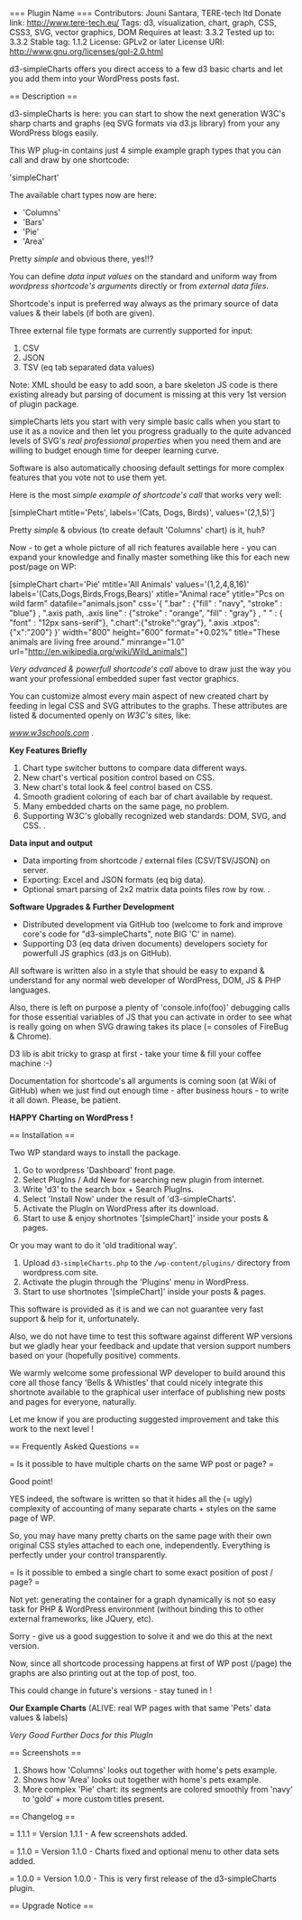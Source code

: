 === Plugin Name ===
Contributors: Jouni Santara, TERE-tech ltd
Donate link: http://www.tere-tech.eu/
Tags: d3, visualization, chart, graph, CSS, CSS3, SVG, vector graphics, DOM
Requires at least: 3.3.2
Tested up to: 3.3.2
Stable tag: 1.1.2
License: GPLv2 or later
License URI: http://www.gnu.org/licenses/gpl-2.0.html

d3-simpleCharts offers you direct access to a few d3 basic charts and let you add them into your WordPress posts fast.

== Description ==

d3-simpleCharts is here: you can start to show the next generation W3C's sharp charts and graphs (eq SVG formats via d3.js library) from your any WordPress blogs easily.

This WP plug-in contains just 4 simple example graph types that you can call and draw by one shortcode: 

  'simpleChart'

The available chart types now are here:

* 'Columns'
* 'Bars'
* 'Pie'
* 'Area'

Pretty *simple* and obvious there, yes!!?

You can define *data input values* on the standard and uniform way from *wordpress shortcode's arguments* directly or from *external data files*. 

Shortcode's input is preferred way always as the primary source of data values & their labels (if both are given).

Three external file type formats are currently supported for input:

1. CSV
1. JSON
1. TSV (eq tab separated data values)

Note: XML should be easy to add soon, a bare skeleton JS code is there existing already but parsing of document is missing at this very 1st version of plugin package.

simpleCharts lets you start with very simple basic calls when you start to use it as a novice and then let you progress gradually to the quite advanced levels of SVG's *real professional properties* when you need them and are willing to budget enough time for deeper learning curve. 

Software is also automatically choosing default settings for more complex features that you vote not to use them yet.

Here is the most *simple example of shortcode's call* that works very well:

[simpleChart mtitle='Pets', labels='(Cats, Dogs, Birds)', values='(2,1,5)']

Pretty *simple* & obvious (to create default 'Columns' chart) is it, huh?

Now - to get a whole picture of all rich features available here - you can expand your knowledge and finally master something like this for each new post/page on WP:

[simpleChart chart='Pie' mtitle='All Animals' values='(1,2,4,8,16)' labels='(Cats,Dogs,Birds,Frogs,Bears)' xtitle="Animal race" ytitle="Pcs on wild farm" datafile="animals.json" css='{ ".bar" : {"fill" : "navy", "stroke" : "blue"} , ".axis path, .axis line" : {"stroke" : "orange", "fill" : "gray"} , " " : { "font" : "12px sans-serif"}, ".chart":{"stroke":"gray"}, ".axis .xtpos":{"x":"200"} }'  width="800" height="600" format="+0.02%" title="These animals are living free around." minrange="1.0" url="http://en.wikipedia.org/wiki/Wild_animals"]

*Very advanced & powerfull shortcode's call* above to draw just the way you want your professional embedded super fast vector graphics. 

You can customize almost every main aspect of new created chart by feeding in legal CSS and SVG attributes to the graphs. These attributes are listed & documented openly on *W3C's* sites, like: 

*www.w3schools.com*
.

**Key Features Briefly**

1. Chart type switcher buttons to compare data different ways.
1. New chart's vertical position control based on CSS.
1. New chart's total look & feel control based on CSS.
1. Smooth gradient coloring of each bar of chart available by request.
1. Many embedded charts on the same page, no problem.
1. Supporting W3C's globally recognized web standards: DOM, SVG, and CSS.
.

**Data input and output**

* Data importing from shortcode / external files (CSV/TSV/JSON) on server.
* Exporting: Excel and JSON formats (eq big data).
* Optional smart parsing of 2x2 matrix data points files row by row.
.

**Software Upgrades & Further Development**

* Distributed development via GitHub too (welcome to fork and improve core's code for "d3-simpleCharts", note BIG 'C' in name).
* Supporting D3 (eq data driven documents) developers society for powerfull JS graphics (d3.js on GitHub).

All software is written also in a style that should be easy to expand & understand for any normal web developer of WordPress, DOM, JS & PHP languages. 

Also, there is left on purpose a plenty of 'console.info(foo)' debugging calls for those essential variables of JS that you can activate in order to see what is really going on when SVG drawing takes its place (= consoles of FireBug & Chrome). 

D3 lib is abit tricky to grasp at first - take your time & fill your coffee machine :-)

Documentation for shortcode's all arguments is coming soon (at Wiki of GitHub) when we just find out enough time - after business hours - to write it all down. Please, be patient.


**HAPPY Charting on WordPress !**


== Installation ==

Two WP standard ways to install the package.

1. Go to wordpress 'Dashboard' front page.
1. Select PlugIns / Add New for searching new plugin from internet.
1. Write 'd3' to the search box + Search PlugIns.
1. Select 'Install Now' under the result of 'd3-simpleCharts'.
1. Activate the PlugIn on WordPress after its download.
1. Start to use & enjoy shortnotes '[simpleChart]' inside your posts & pages.

Or you may want to do it 'old traditional way'.

1. Upload `d3-simpleCharts.php` to the `/wp-content/plugins/` directory from wordpress.com site.
1. Activate the plugin through the 'Plugins' menu in WordPress.
1. Start to use shortnotes '[simpleChart]' inside your posts & pages.

This software is provided as it is and we can not guarantee very fast support & help for it, unfortunately.

Also, we do not have time to test this software against different WP versions but we gladly hear your feedback and update that version support numbers based on your (hopefully positive) comments.

We warmly welcome some professional WP developer to build around this core all those fancy 'Bells & Whistles' that could nicely integrate this shortnote available to the graphical user interface of publishing new posts and pages for everyone, naturally.

Let me know if you are producting suggested improvement and take this work to the next level !

== Frequently Asked Questions ==

= Is it possible to have multiple charts on the same WP post or page? =

Good point!

YES indeed, the software is written so that it hides all the (= ugly) complexity of accounting of many separate charts + styles on the same page of WP.

So, you may have many pretty charts on the same page with their own original CSS styles attached to each one, independently. Everything is perfectly under your control transparently.

= Is it possible to embed a single chart to some exact position of post / page? =

Not yet: generating the container for a graph dynamically is not so easy task for PHP & WordPress environment (without binding this to other external frameworks, like JQuery, etc).

Sorry - give us a good suggestion to solve it and we do this at the next version.

Now, since all shortcode processing happens at first of WP post (/page) the graphs are also printing out at the top of post, too.

This could change in future's versions - stay tuned in !

**Our Example Charts** (ALIVE: real WP pages with that same 'Pets' data values & labels)  

[d3-simpleCharts, columns]: http://www.tere-tech.eu/balticfinns/?page_id=28503
            "Shows how 'Columns' looks out together with home's pets example."			
[d3-simpleCharts, bars]: http://www.tere-tech.eu/balticfinns/?page_id=28515
            "Shows how 'Bars' looks out together with home's pets example."
[d3-simpleCharts, pie]: http://www.tere-tech.eu/balticfinns/?page_id=28521
            "Shows how 'Pie' looks out together with home's pets example."			
[d3-simpleCharts, area]: http://www.tere-tech.eu/balticfinns/?page_id=28524
            "Shows how 'Area' looks out together with home's pets example."


*Very Good Further Docs for this PlugIn*

[D3, All Galleries]: https://github.com/mbostock/d3/wiki/Gallery
            "Fancy, impressive & professional charts that should inspire you to jump in."

[Chart's SVG standard]: http://www.w3schools.com/svg/svg_reference.asp
            "Usefull for personalizing your own visual outlook of chart contents, use together with Firebug's/Chrome's 'Inspect element' on browser's window command."

[Chart's CSS styles & layout control]: http://www.w3schools.com/tags/tag_table.asp
            "Usefull for contolling chart's background look and its overall position."

[D3, Tutorial]: https://github.com/mbostock/d3/wiki/Tutorials
            "Now, let's get your fingers dirty and start programming more charts!"

[D3, API's reference]: https://github.com/mbostock/d3/wiki/API-Reference
            "All you finally need when get up to PRO level with D3 & its cool programming universe."

== Screenshots ==

1. Shows how 'Columns' looks out together with home's pets example.
2. Shows how 'Area' looks out together with home's pets example.
3. More complex 'Pie' chart: its segments are colored smoothly from 'navy' to 'gold' + more custom titles present.

== Changelog ==

= 1.1.1 =
Version 1.1.1 - A few screenshots added.

= 1.1.0 =
Version 1.1.0 - Charts fixed and optional menu to other data sets added.

= 1.0.0 =
Version 1.0.0 - This is very first release of the d3-simpleCharts plugin.

== Upgrade Notice ==


            
